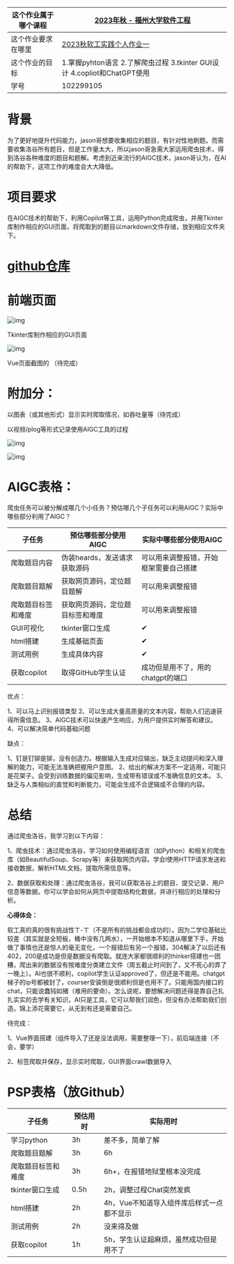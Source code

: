 | 这个作业属于哪个课程 | [2023年秋 - 福州大学软件工程](https://bbs.csdn.net/forums/fzusdn-0831) |
| ----------------- |--------------- |
| 这个作业要求在哪里| [2023秋软工实践个人作业一](https://bbs.csdn.net/topics/617176123) |
| 这个作业的目标 | 1.掌握pyhton语言 2.了解爬虫过程 3.tkinter GUI设计 4.copliot和ChatGPT使用 |
| 学号 | 102299105 |

# 背景
为了更好地提升代码能力，jason哥想要收集相应的题目，有针对性地刷题。而需要收集洛谷所有题目，但是工作量太大，所以jason哥急需大家运用爬虫技术，得到洛谷各种难度的题目和题解。考虑到近来流行的AIGC技术，jason哥认为，在AI的帮助下，这项工作的难度会大大降低。
# 项目要求
在AIGC技术的帮助下，利用Copilot等工具，运用Python完成爬虫，并用Tkinter库制作相应的GUI页面，将爬取到的题目以markdown文件存储，放到相应文件夹下。

# [ github仓库](https://github.com/Laalalan/luogu-pachou)

# 前端页面

![img](https://img-community.csdnimg.cn/images/e5771870d0114125acb4b6d46bd9244a.png "#left")

Tkinter库制作相应的GUI页面

![img](https://img-community.csdnimg.cn/images/1e536a6a35a845b3922507441f84388b.png "#left")

Vue页面截图的 （待完成）

# 附加分：

以图表（或其他形式）显示实时爬取情况，如吞吐量等（待完成）

以视频/plog等形式记录使用AIGC工具的过程 

![img](https://img-community.csdnimg.cn/images/7cbd1370349547f3bb02804f156eaab1.png "#left")

![img](https://img-community.csdnimg.cn/images/9ea2383dc6c043949821fdf7e5bd1246.png "#left")
# AIGC表格：

爬虫任务可以被分解成哪几个小任务？预估哪几个子任务可以利用AIGC？实际中哪些部分利用了AIGC？

|  子任务   | 预估哪些部分使用AIGC | 实际中哪些部分使用AIGC |
|--|--|--  |
| 爬取题目内容 | 伪装heards，发送请求获取源码 | 可以用来调整报错，开始框架需要自己搭建 |
| 爬取题目题解 | 获取网页源码，定位题目题解 | 可以用来调整报错 |
| 爬取题目标签和难度 | 获取网页源码，定位题目标签和难度 | 可以用来调整报错 |
| GUI可视化 |  tkinter窗口生成 | ✔ |
| html搭建 | 生成基础页面 | ✔ |
| 测试用例 | 生成具体内容 | ✔ |
| 获取copilot | 取得GitHub学生认证 | 成功但是用不了，用的chatgpt的端口 |

优点：

1、可以马上识别报错类型
2、可以生成大量高质量的文本内容，帮助人们迅速获得所需信息。
3、AIGC技术可以快速产生响应，为用户提供实时解答和建议。
4、可以解决简单代码基础问题

缺点：

1、钉是钉铆是铆，没有创造力。根据输入生成对应输出，缺乏主动提问和深入理解的能力，可能无法准确把握用户意图。
2、给出的解决方案不一定适用，可能只是花架子。会受到训练数据的偏见影响，生成带有错误或不准确信息的文本。
3、缺乏与人类相似的直觉和判断能力，可能会生成不合逻辑或不合理的内容。

# 总结	 	 

通过爬虫洛谷，我学习到以下内容：

1、爬虫技术：通过爬虫洛谷，学习如何使用编程语言（如Python）和相关的爬虫库（如BeautifulSoup、Scrapy等）来获取网页内容。学会l使用HTTP请求发送和接收数据，解析HTML文档，提取所需信息等。

2、数据获取和处理：通过爬虫洛谷，我可以获取洛谷上的题目、提交记录、用户信息等数据。你可以学会如何从网页中提取结构化数据，并进行相应的处理和分析。

**心得体会：**

软工真的真的很有挑战性ㄒ-ㄒ（不是所有的挑战都会成功的）。因为二学位基础比较差（其实就是全短板，桶中没有几两水），一开始根本不知道从哪里下手，开始做了事情也还是惊人的毫无变化，一个报错后有另一个报错，304解决了以后还有402，200是成功是但是数据没有爬取。就连大家都很顺利的thinker搭建也一团糟，爬出来的数据没有按难度分类建立文件（周五截止时间到了，又不死心的弄了一晚上）。AI也很不顺利，copilot学生认证approved了，但还是不能用。chatgpt梯子的ip号都被封了，courser安装倒是很顺利但是也用不了。只能用国内接口的chat，只能说蠢钝如猪（难用的要命）。怎么说呢，要想解决问题还得是靠自己扎扎实实的去学有关知识，AI只是工具，它可以帮我们润色，但没有办法帮助我们创造。锦上添花需要它，从无到有还是需要自己。

待完成：

1、Vue界面搭建（组件导入了还是没法调用，需要整理一下），前后端连接（不会，要学）

2、标签爬取并保存，显示实时爬取，GUI界面crawl数据导入

# PSP表格（放Github）

| 子任务             | 预估用时 | 实际用时                                  |
| ------------------ | -------- | ----------------------------------------- |
| 学习python         | 3h       | 差不多，简单了解                          |
| 爬取题目题解       | 3h       | 6h                                        |
| 爬取题目标签和难度 | 3h       | 6h+，在报错地狱里根本没完成               |
| tkinter窗口生成    | 0.5h     | 2h，调整过程Chat突然发疯                  |
| html搭建           | 2h       | 4h，Vue不知道导入组件库后样式一点都不显示 |
| 测试用例           | 2h       | 没来得及做                                |
| 获取copilot        | 1h       | 5h，学生认证超麻烦，虽然成功但是用不了    |
